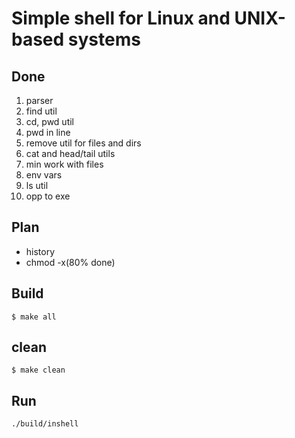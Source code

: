 # Simple shell for Linux and UNIX-based systems

## Done ##
1. parser
2. find util
3. cd, pwd util
4. pwd in line
5. remove util for files and dirs
6. cat and head/tail utils
7. min work with files
8. env vars
9. ls util
10. opp to exe

## Plan ##
* history
* chmod -x(80% done)

## Build ##
```shell
$ make all
```
## clean ##
```shell
$ make clean
```

## Run ## 
```shell
./build/inshell
```
